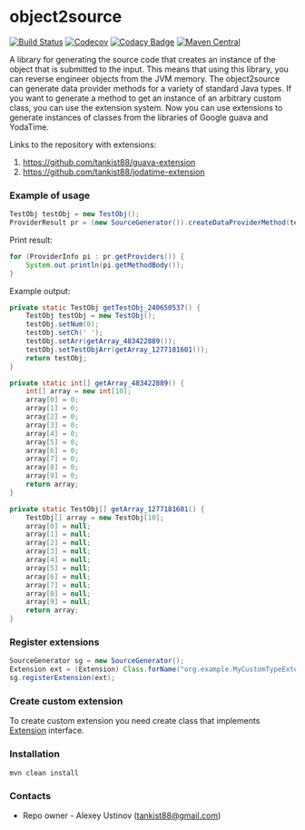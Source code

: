 # object2source #

[![Build Status](https://travis-ci.org/tankist88/object2source.svg?branch=master)](https://travis-ci.org/tankist88/object2source)
[![Codecov](https://img.shields.io/codecov/c/github/tankist88/object2source.svg)](https://codecov.io/gh/tankist88/object2source)
[![Codacy Badge](https://api.codacy.com/project/badge/Grade/49996a1d61e1430fa8b51d1fd7a17b66)](https://www.codacy.com/project/tankist88/object2source/dashboard?utm_source=github.com&amp;utm_medium=referral&amp;utm_content=tankist88/object2source&amp;utm_campaign=Badge_Grade_Dashboard)
[![Maven Central](https://img.shields.io/maven-central/v/com.github.tankist88/object2source.svg)](http://search.maven.org/#search%7Cga%7C1%7Cg%3A%22com.github.tankist88%22%20a%3A%22object2source%22)


A library for generating the source code that creates an instance of the object that is submitted to the input. 
This means that using this library, you can reverse engineer objects from the JVM memory. The object2source can generate data provider methods for a variety of standard Java types. If you want to generate a method to get an instance of an arbitrary custom class, you can use the extension system.
Now you can use extensions to generate instances of classes from the libraries of Google guava and YodaTime.

Links to the repository with extensions:

1. https://github.com/tankist88/guava-extension
2. https://github.com/tankist88/jodatime-extension

### Example of usage ###

```java
TestObj testObj = new TestObj();
ProviderResult pr = (new SourceGenerator()).createDataProviderMethod(testObj);
```

Print result:
```java
for (ProviderInfo pi : pr.getProviders()) {
    System.out.println(pi.getMethodBody());
}
```

Example output:

```java
private static TestObj getTestObj_240650537() {
    TestObj testObj = new TestObj();
    testObj.setNum(0);
    testObj.setCh(' ');
    testObj.setArr(getArray_483422889());
    testObj.setTestObjArr(getArray_1277181601());
    return testObj;
}

private static int[] getArray_483422889() {
    int[] array = new int[10];
    array[0] = 0;
    array[1] = 0;
    array[2] = 0;
    array[3] = 0;
    array[4] = 0;
    array[5] = 0;
    array[6] = 0;
    array[7] = 0;
    array[8] = 0;
    array[9] = 0;
    return array;
}

private static TestObj[] getArray_1277181601() {
    TestObj[] array = new TestObj[10];
    array[0] = null;
    array[1] = null;
    array[2] = null;
    array[3] = null;
    array[4] = null;
    array[5] = null;
    array[6] = null;
    array[7] = null;
    array[8] = null;
    array[9] = null;
    return array;
}
```

### Register extensions ###

```java
SourceGenerator sg = new SourceGenerator();
Extension ext = (Extension) Class.forName("org.example.MyCustomTypeExtension").newInstance();
sg.registerExtension(ext);
```

### Create custom extension ###

To create custom extension you need create class that implements [Extension](https://github.com/tankist88/object2source/blob/master/src/main/java/com/github/tankist88/object2source/extension/Extension.java) interface.

### Installation ###

```text
mvn clean install
```

### Contacts ###

* Repo owner - Alexey Ustinov (tankist88@gmail.com)
